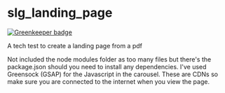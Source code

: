 # slg_landing_page

[![Greenkeeper badge](https://badges.greenkeeper.io/Will-Burgon/slg_landing_page.svg)](https://greenkeeper.io/)

A tech test to create a landing page from a pdf

Not included the node modules folder as too many files but there's the package.json should you need to install any dependencies.
I've used Greensock (GSAP) for the Javascript in the carousel. These are CDNs so make sure you are connected to the internet when you view the page.
